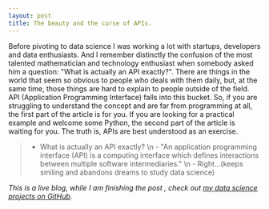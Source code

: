 ```yaml
---
layout: post
title: The beauty and the curse of APIs.
---
```


Before pivoting to data science I was working a lot with startups, developers and data enthusiasts. And I remember distinctly the confusion of the most talented mathematician and technology enthusiast when somebody asked him a question: "What is actually an API exactly?". There are things in the world that seem so obvious to people who deals with them daily, but, at the same time, those things are hard to explain to people outside of the field. API (Application Programming Interface) falls into this bucket. So, if you are struggling to understand the concept and are far from programming at all, the first part of the article is for you. If you are looking for a practical example and welcome some Python, the second part of the article is waiting for you. The truth is, APIs are best understood as an exercise.

> - What is actually an API exactly? \n - "An application programming interface (API) is a computing interface which defines interactions between multiple software intermediaries." \n - Right...(keeps smiling and abandons dreams to study data science)

*This is a live blog, while I am finishing the post , check out [my data science projects on GitHub](https://github.com/elena-du).*
